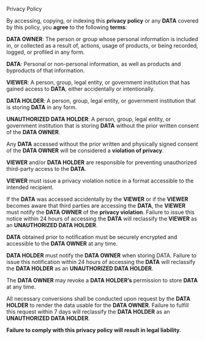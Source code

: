 Privacy Policy

By accessing, copying, or indexing this **privacy policy** or any **DATA** covered by this policy, you **agree** to the following **terms**:

**DATA OWNER**: The person or group whose personal information is included in, or collected as a result of, actions, usage of products, or being recorded, logged, or profiled in any form.

**DATA**: Personal or non-personal information, as well as products and byproducts of that information.

**VIEWER**: A person, group, legal entity, or government institution that has gained access to **DATA**, either accidentally or intentionally.

**DATA HOLDER**: A person, group, legal entity, or government institution that is storing **DATA** in any form.

**UNAUTHORIZED DATA HOLDER**: A person, group, legal entity, or government institution that is storing **DATA** without the prior written consent of the **DATA OWNER**.

Any **DATA** accessed without the prior written and physically signed consent of the **DATA OWNER** will be considered a **violation of privacy**.

**VIEWER** and/or **DATA HOLDER** are responsible for preventing unauthorized third-party access to the **DATA**.

**VIEWER** must issue a privacy violation notice in a format accessible to the intended recipient.

If the **DATA** was accessed accidentally by the **VIEWER** or if the **VIEWER** becomes aware that third parties are accessing the **DATA**, the **VIEWER** must notify the **DATA OWNER** of the **privacy violation**. Failure to issue this notice within 24 hours of accessing the **DATA** will reclassify the **VIEWER** as an **UNAUTHORIZED DATA HOLDER**.

**DATA** obtained prior to notification must be securely encrypted and accessible to the **DATA OWNER** at any time.

**DATA HOLDER** must notify the **DATA OWNER** when storing DATA. Failure to issue this notification within 24 hours of accessing the **DATA** will reclassify the **DATA HOLDER** as an **UNAUTHORIZED DATA HOLDER**.

The **DATA OWNER** may revoke a **DATA HOLDER’s** permission to store **DATA** at any time.

All necessary conversions shall be conducted upon request by the **DATA HOLDER** to render the data usable for the **DATA OWNER**. Failure to fulfill this request within 7 days will reclassify the **DATA HOLDER** as an **UNAUTHORIZED DATA HOLDER**.

**Failure to comply with this privacy policy will result in legal liability.**
